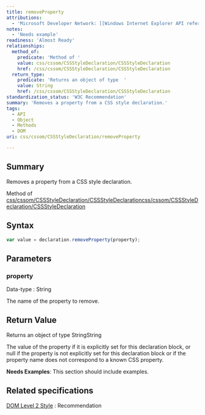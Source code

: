 ```yaml
---
title: removeProperty
attributions:
  - 'Microsoft Developer Network: [[Windows Internet Explorer API reference](http://msdn.microsoft.com/en-us/library/ie/hh828809%28v=vs.85%29.aspx) Article]'
notes:
  - 'Needs example'
readiness: 'Almost Ready'
relationships:
  method_of:
    predicate: 'Method of '
    value: css/cssom/CSSStyleDeclaration/CSSStyleDeclaration
    href: /css/cssom/CSSStyleDeclaration/CSSStyleDeclaration
  return_type:
    predicate: 'Returns an object of type  '
    value: String
    href: /css/cssom/CSSStyleDeclaration/CSSStyleDeclaration
standardization_status: 'W3C Recommendation'
summary: 'Removes a property from a CSS style declaration.'
tags:
  - API
  - Object
  - Methods
  - DOM
uri: css/cssom/CSSStyleDeclaration/removeProperty

---
```

## <span>Summary</span>

Removes a property from a CSS style declaration.

Method of [css/cssom/CSSStyleDeclaration/CSSStyleDeclaration](/css/cssom/CSSStyleDeclaration/CSSStyleDeclaration)[css/cssom/CSSStyleDeclaration/CSSStyleDeclaration](/css/cssom/CSSStyleDeclaration/CSSStyleDeclaration)

## <span>Syntax</span>

``` js
var value = declaration.removeProperty(property);
```

## <span>Parameters</span>

### <span>property</span>

 Data-type
:   String

 The name of the property to remove.

## <span>Return Value</span>

Returns an object of type StringString

The value of the property if it is explicitly set for this declaration block, or null if the property is not explicitly set for this declaration block or if the property name does not correspond to a known CSS property.

**Needs Examples**: This section should include examples.

## <span>Related specifications</span>

[DOM Level 2 Style](http://www.w3.org/TR/2000/REC-DOM-Level-2-Style-20001113/css.html)
:   Recommendation
